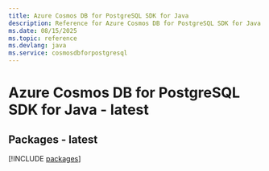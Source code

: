 ```yaml
---
title: Azure Cosmos DB for PostgreSQL SDK for Java
description: Reference for Azure Cosmos DB for PostgreSQL SDK for Java
ms.date: 08/15/2025
ms.topic: reference
ms.devlang: java
ms.service: cosmosdbforpostgresql
---
```

# Azure Cosmos DB for PostgreSQL SDK for Java - latest
## Packages - latest
[!INCLUDE [packages](cosmos-db-for-postgresql-index.md)]
